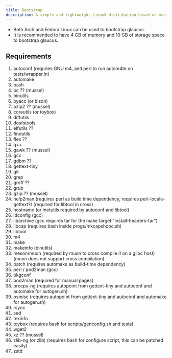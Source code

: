 ```yaml
---
title: Bootstrap
description: A simple and lightweight Linux® distribution based on musl libc and toybox
---
```


- Both Arch and Fedora Linux can be used to bootstrap glaucus.
- It is recommended to have 4 GB of memory and 10 GB of storage space to bootstrap glaucus.

## Requirements
1. autoconf (requries GNU m4, and perl to run autom4te on tests/wrapper.in)
2. automake
3. bash
4. bc ?? (mussel)
5. binutils
6. byacc (or bison)
7. bzip2 ?? (mussel)
8. coreutils (or toybox)
9. diffutils
10. dosfstools
11. elfutils ??
12. findutils
13. flex ??
14. g++
15. gawk ?? (mussel)
16. gcc
17. gdbm ??
18. gettext-tiny
19. git
20. grep
21. groff ??
22. grub
23. gzip ?? (mussel)
24. help2man (requires perl as build time dependency, requires perl-locale-gettext?) (required for libtool in cross)
25. hostname (or inetutils required by autoconf and libtool)
26. ldconfig (gcc)
27. libarchive (gcc requires tar for the make target "install-headers-tar")
28. libcap (requires bash inside progs/mkcapshdoc.sh)
29. libtool
30. m4
31. make
32. makeinfo (binutils)
33. meson/muon (required by muon to cross compile it on a glibc host) (muon does not support cross compilation)
34. patch (requires automake as build-time dependency)
35. perl / pod2man (gcc)
36. pkgconf
37. pod2man (required for manual pages)
38. procps-ng (requires autopoint from gettext-tiny and autoconf and automake for autogen.sh)
39. psmisc (requires autopoint from gettext-tiny and autoconf and automake for autogen.sh)
40. rsync
41. sed
42. texinfo
43. toybox (requires bash for scripts/genconfig.sh and tests)
44. wget2
45. xz ?? (mussel)
46. zlib-ng (or zlib) (requires bash for configure script, this can be patched easily)
47. zstd
